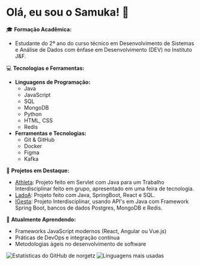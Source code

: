 # Olá, eu sou o Samuka! 👋

🎓 **Formação Acadêmica:**  
- Estudante do 2º ano do curso técnico em Desenvolvimento de Sistemas e Análise de Dados com ênfase em Desenvolvimento (DEV) no Instituto J&F.

💻 **Tecnologias e Ferramentas:**  
- **Linguagens de Programação:**  
  - Java
  - JavaScript
  - SQL
  - MongoDB
  - Python
  - HTML, CSS
  - Redis
- **Ferramentas e Tecnologias:**  
  - Git & GitHub
  - Docker
  - Figma
  - Kafka

🚀 **Projetos em Destaque:**  
- [Athleta](https://github.com/Athleta-Interdisciplinar/AthletaServlet.git): Projeto feito em Servlet com Java para um Trabalho Interdisciplinar feito em grupo, apresentado em uma feira de tecnologia.
- [LadoA](https://github.com/GabrielLoureiro09/LadoA.git): Projeto feito com Java, SpringBoot, React e SQL.
- [IGesta](https://github.com/A-UTech): Projeto Interdisciplinar, usando API's em Java com Framework Spring Boot, bancos de dados Postgres, MongoDB e Redis.

🌱 **Atualmente Aprendendo:**  
- Frameworks JavaScript modernos (React, Angular ou Vue.js)
- Práticas de DevOps e integração contínua
- Metodologias ágeis no desenvolvimento de software

![Estatísticas do GitHub de norgetz](https://github-readme-stats.vercel.app/api?username=norgetz&show_icons=true&theme=tokyonight) 
![Linguagens mais usadas](https://github-readme-stats.vercel.app/api/top-langs/?username=norgetz&layout=compact&theme=tokyonight)
